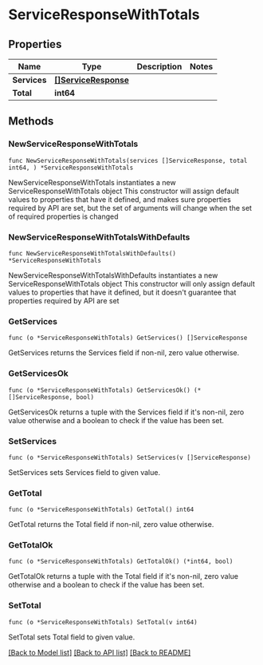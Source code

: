 # ServiceResponseWithTotals

## Properties

Name | Type | Description | Notes
------------ | ------------- | ------------- | -------------
**Services** | [**[]ServiceResponse**](ServiceResponse.md) |  | 
**Total** | **int64** |  | 

## Methods

### NewServiceResponseWithTotals

`func NewServiceResponseWithTotals(services []ServiceResponse, total int64, ) *ServiceResponseWithTotals`

NewServiceResponseWithTotals instantiates a new ServiceResponseWithTotals object
This constructor will assign default values to properties that have it defined,
and makes sure properties required by API are set, but the set of arguments
will change when the set of required properties is changed

### NewServiceResponseWithTotalsWithDefaults

`func NewServiceResponseWithTotalsWithDefaults() *ServiceResponseWithTotals`

NewServiceResponseWithTotalsWithDefaults instantiates a new ServiceResponseWithTotals object
This constructor will only assign default values to properties that have it defined,
but it doesn't guarantee that properties required by API are set

### GetServices

`func (o *ServiceResponseWithTotals) GetServices() []ServiceResponse`

GetServices returns the Services field if non-nil, zero value otherwise.

### GetServicesOk

`func (o *ServiceResponseWithTotals) GetServicesOk() (*[]ServiceResponse, bool)`

GetServicesOk returns a tuple with the Services field if it's non-nil, zero value otherwise
and a boolean to check if the value has been set.

### SetServices

`func (o *ServiceResponseWithTotals) SetServices(v []ServiceResponse)`

SetServices sets Services field to given value.


### GetTotal

`func (o *ServiceResponseWithTotals) GetTotal() int64`

GetTotal returns the Total field if non-nil, zero value otherwise.

### GetTotalOk

`func (o *ServiceResponseWithTotals) GetTotalOk() (*int64, bool)`

GetTotalOk returns a tuple with the Total field if it's non-nil, zero value otherwise
and a boolean to check if the value has been set.

### SetTotal

`func (o *ServiceResponseWithTotals) SetTotal(v int64)`

SetTotal sets Total field to given value.



[[Back to Model list]](../README.md#documentation-for-models) [[Back to API list]](../README.md#documentation-for-api-endpoints) [[Back to README]](../README.md)


